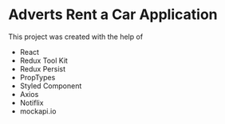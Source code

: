 # Adverts Rent a Car Application

This project was created with the help of

- React
- Redux Tool Kit
- Redux Persist
- PropTypes
- Styled Component
- Axios
- Notiflix
- mockapi.io

